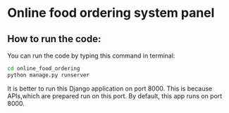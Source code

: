 # Online food ordering system panel

## How to run the code:
You can run the code by typing this command in terminal:

```bash
cd online_food_ordering
python manage.py runserver
```
It is better to run this Django application on port 8000. This is because APIs,which are prepared run on this port. By default, this app runs on port 8000.
